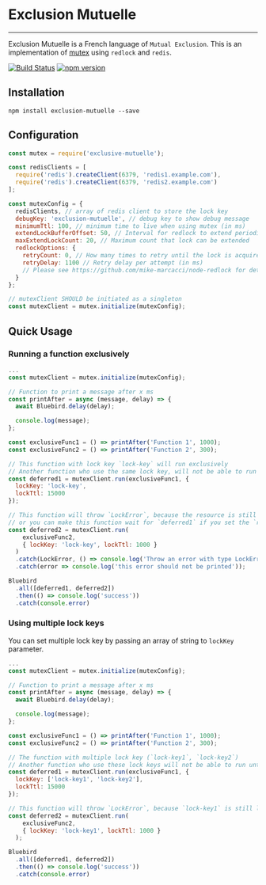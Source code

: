# Exclusion Mutuelle
-----
Exclusion Mutuelle is a French language of `Mutual Exclusion`. This is an implementation of [mutex](https://en.wikipedia.org/wiki/Mutual_exclusion) using `redlock` and `redis`.

[![Build Status](https://travis-ci.org/cermati/exclusion-mutuelle.svg?branch=master)](https://travis-ci.org/cermati/exclusion-mutuelle.svg?branch=master)
[![npm version](https://badge.fury.io/js/exclusion-mutuelle.svg)](https://badge.fury.io/js/exclusion-mutuelle)


## Installation
```
npm install exclusion-mutuelle --save
```


## Configuration
```js
const mutex = require('exclusive-mutuelle');

const redisClients = [
  require('redis').createClient(6379, 'redis1.example.com'),
  require('redis').createClient(6379, 'redis2.example.com')
];

const mutexConfig = {
  redisClients, // array of redis client to store the lock key
  debugKey: 'exclusion-mutuelle', // debug key to show debug message
  minimumTtl: 100, // minimum time to live when using mutex (in ms)
  extendLockBufferOffset: 50, // Interval for redlock to extend periodically (in ms)
  maxExtendLockCount: 20, // Maximum count that lock can be extended
  redlockOptions: {
    retryCount: 0, // How many times to retry until the lock is acquired
    retryDelay: 1100 // Retry delay per attempt (in ms)
    // Please see https://github.com/mike-marcacci/node-redlock for details
  }
};

// mutexClient SHOULD be initiated as a singleton
const mutexClient = mutex.initialize(mutexConfig);
```

## Quick Usage
### Running a function exclusively
```js
...
const mutexClient = mutex.initialize(mutexConfig);

// Function to print a message after x ms
const printAfter = async (message, delay) => {
  await Bluebird.delay(delay);

  console.log(message);
};

const exclusiveFunc1 = () => printAfter('Function 1', 1000);
const exclusiveFunc2 = () => printAfter('Function 2', 300);

// This function with lock key `lock-key` will run exclusively
// Another function who use the same lock key, will not be able to run until this function finished
const deferred1 = mutexClient.run(exclusiveFunc1, {
  lockKey: 'lock-key',
  lockTtl: 15000
});

// This function will throw `LockError`, because the resource is still locked by `deferred1`
// or you can make this function wait for `deferred1` if you set the `retryCount` and `retryDelay` in `redlockOptions`
const deferred2 = mutexClient.run(
    exclusiveFunc2,
    { lockKey: 'lock-key', lockTtl: 1000 }
  )
  .catch(LockError, () => console.log('Throw an error with type LockError'))
  .catch(error => console.log('this error should not be printed'));

Bluebird
  .all([deferred1, deferred2])
  .then(() => console.log('success'))
  .catch(console.error)

```

### Using multiple lock keys
You can set multiple lock key by passing an array of string to `lockKey` parameter.
```js
...
const mutexClient = mutex.initialize(mutexConfig);

// Function to print a message after x ms
const printAfter = async (message, delay) => {
  await Bluebird.delay(delay);

  console.log(message);
};

const exclusiveFunc1 = () => printAfter('Function 1', 1000);
const exclusiveFunc2 = () => printAfter('Function 2', 300);

// The function with multiple lock key (`lock-key1`, `lock-key2`)
// Another function who use these lock keys will not be able to run until this function finished
const deferred1 = mutexClient.run(exclusiveFunc1, {
  lockKey: ['lock-key1', 'lock-key2'],
  lockTtl: 15000
});

// This function will throw `LockError`, because `lock-key1` is still locked by `deferred1`
const deferred2 = mutexClient.run(
    exclusiveFunc2,
    { lockKey: 'lock-key1', lockTtl: 1000 }
  );

Bluebird
  .all([deferred1, deferred2])
  .then(() => console.log('success'))
  .catch(console.error)

```

